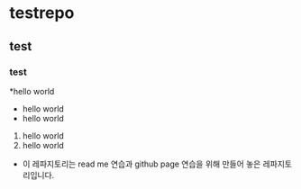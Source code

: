 # testrepo
## test
### test

*hello world

* hello world
* hello world

1. hello world
2. hello world

* 이 레파지토리는 read me 연습과 github page 연습을 위해 만들어 놓은 레파지토리입니다.